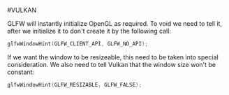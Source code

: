 #VULKAN 


GLFW will instantly initialize OpenGL as required. 
To void we need to tell it, after we initialize it to don't create it by the following call: 
```CPP
glfwWindowHint(GLFW_CLIENT_API, GLFW_NO_API);
```

If we want the window to be resizeable, this need to be taken into special consideration. We also need to tell Vulkan that the window size won't be constant: 

```CPP
glfwWindowHint(GLFW_RESIZABLE, GLFW_FALSE);
```